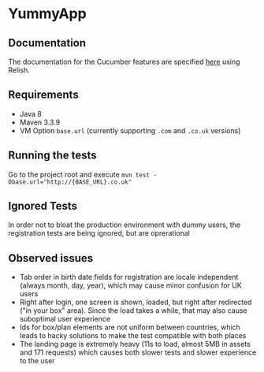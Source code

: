 # YummyApp

## Documentation
The documentation for the Cucumber features are specified [here](http://www.relishapp.com/hcassus/YummyApp/docs/consume-country-api) using Relish.

## Requirements
* Java 8
* Maven 3.3.9
* VM Option `base.url` (currently supporting `.com` and `.co.uk` versions)

## Running the tests
Go to the project root and execute `mvn test -Dbase.url="http://{BASE_URL}.co.uk"`

## Ignored Tests
In order not to bloat the production environment with dummy users, the registration tests are being ignored, but are oprerational

## Observed issues
* Tab order in birth date fields for registration are locale independent (always month, day, year), which may cause minor confusion for UK users
* Right after login, one screen is shown, loaded, but right after redirected ("in your box" area). Since the load takes a while, that may also cause suboptimal user experience
* Ids for box/plan elements are not uniform between countries, which leads to hacky solutions to make the test compatible with both places
* The landing page is extremely heavy (11s to load, almost 5MB in assets and 171 requests) which causes both slower tests and slower experience to the user
